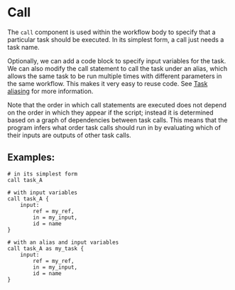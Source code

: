 # Call

The `call` component is used within the workflow body to specify that a particular task should be executed. In its simplest form, a call just needs a task name.

Optionally, we can add a code block to specify input variables for the task. We can also modify the call statement to call the task under an alias, which allows the same task to be run multiple times with different parameters in the same workflow. This makes it very easy to reuse code. See [Task aliasing](task_aliasing.md) for more information.

Note that the order in which call statements are executed does not depend on the order in which they appear if the script; instead it is determined based on a graph of dependencies between task calls. This means that the program infers what order task calls should run in by evaluating which of their inputs are outputs of other task calls. 

## Examples:

```wdl
# in its simplest form
call task_A

# with input variables
call task_A {
    input: 
        ref = my_ref,
        in = my_input,
        id = name
}

# with an alias and input variables
call task_A as my_task {
    input:
        ref = my_ref,
        in = my_input,
        id = name
}
```
